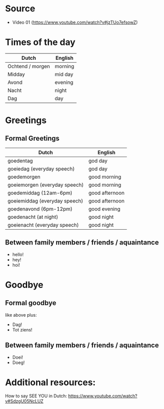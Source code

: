 # Source
- Video 01 (https://www.youtube.com/watch?v#jzTUo7efsowZ)

# Times of the day
Dutch|English
-----|-------
Ochtend / morgen|morning
Midday|mid day
Avond|evening
Nacht|night
Dag|day

# Greetings
## Formal Greetings
Dutch|English
-----|-------
goedentag|god day
goeiedag (everyday speech)|god day
goedemorgen| good morning
goeiemorgen (everyday speech)| good morning
goedemiddag (12am-6pm)|good afternoon
goeiemiddag (everyday speech)|good afternoon
goedenavond (6pm-12pm)|good evening
goedenacht (at night)|good night
goeienacht (everyday speech)|good night

## Between family members / friends / aquaintance
- hello!
- hey!
- hoi!

# Goodbye
## Formal goodbye
like above plus:
- Dag!
- Tot ziens!

## Between family members / friends / aquaintance
- Doei!
- Doeg!

# Additional resources:
How to say SEE YOU in Dutch: https://www.youtube.com/watch?v#SdzgU05NcLUZ


